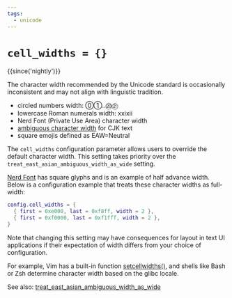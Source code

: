 ```yaml
---
tags:
  - unicode
---
```

# `cell_widths = {}`

{{since('nightly')}}

The character width recommended by the Unicode standard is occasionally
inconsistent and may not align with linguistic tradition.

- circled numbers width: ⓪①..⑳㉑
- lowercase Roman numerals width: ⅹⅺⅻ
- Nerd Font (Private Use Area) character width
- [ambiguous character width](http://www.unicode.org/reports/tr11/#Ambiguous) for CJK text
- square emojis defined as EAW=Neutral

The `cell_widths` configuration parameter allows users to override the
default character width. This setting takes priority over the
`treat_east_asian_ambiguous_width_as_wide` setting.


[Nerd Font](https://www.nerdfonts.com/) has square glyphs and is an
example of half advance width.  Below is a configuration example that
treats these character widths as full-width:

```lua
config.cell_widths = {
  { first = 0xe000, last = 0xf8ff, width = 2 },
  { first = 0xf0000, last = 0xf1fff, width = 2 },
}
```

Note that changing this setting may have consequences for layout in text UI
applications if their expectation of width differs from your choice of
configuration.

For example, Vim has a built-in function
[setcellwidths()](https://vimhelp.org/builtin.txt.html#setcellwidths%28%29),
and shells like Bash or Zsh determine character width based on the
glibc locale.

See also: [treat_east_asian_ambiguous_width_as_wide](treat_east_asian_ambiguous_width_as_wide.md)
